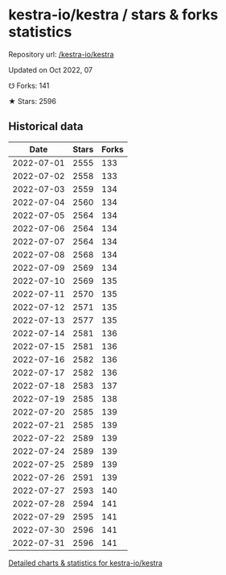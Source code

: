 # kestra-io/kestra / stars & forks statistics

Repository url: [/kestra-io/kestra](https://github.com/kestra-io/kestra)

Updated on Oct 2022, 07

☋ Forks: 141

★ Stars: 2596

## Historical data
| Date | Stars | Forks |
|------|-------|-------|
| 2022-07-01 | 2555 | 133 | 
| 2022-07-02 | 2558 | 133 | 
| 2022-07-03 | 2559 | 134 | 
| 2022-07-04 | 2560 | 134 | 
| 2022-07-05 | 2564 | 134 | 
| 2022-07-06 | 2564 | 134 | 
| 2022-07-07 | 2564 | 134 | 
| 2022-07-08 | 2568 | 134 | 
| 2022-07-09 | 2569 | 134 | 
| 2022-07-10 | 2569 | 135 | 
| 2022-07-11 | 2570 | 135 | 
| 2022-07-12 | 2571 | 135 | 
| 2022-07-13 | 2577 | 135 | 
| 2022-07-14 | 2581 | 136 | 
| 2022-07-15 | 2581 | 136 | 
| 2022-07-16 | 2582 | 136 | 
| 2022-07-17 | 2582 | 136 | 
| 2022-07-18 | 2583 | 137 | 
| 2022-07-19 | 2585 | 138 | 
| 2022-07-20 | 2585 | 139 | 
| 2022-07-21 | 2585 | 139 | 
| 2022-07-22 | 2589 | 139 | 
| 2022-07-24 | 2589 | 139 | 
| 2022-07-25 | 2589 | 139 | 
| 2022-07-26 | 2591 | 139 | 
| 2022-07-27 | 2593 | 140 | 
| 2022-07-28 | 2594 | 141 | 
| 2022-07-29 | 2595 | 141 | 
| 2022-07-30 | 2596 | 141 | 
| 2022-07-31 | 2596 | 141 | 


[Detailed charts & statistics for kestra-io/kestra](https://reviewgithub.com/rep/kestra-io/kestra)
